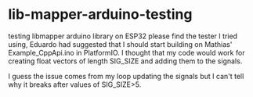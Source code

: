 # lib-mapper-arduino-testing
testing libmapper arduino library on ESP32
please find the tester I tried using, Eduardo had suggested that I should start building on Mathias' Example_CppApi.ino in PlatformIO.
I thought that my code would work for creating float vectors of length SIG_SIZE and adding them to the signals. 

I guess the issue comes from my loop updating the signals but I can't tell why it breaks after values of SIG_SIZE>5.
